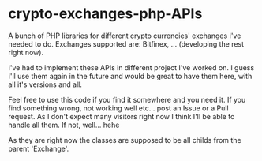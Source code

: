 # crypto-exchanges-php-APIs
A bunch of PHP libraries for different crypto currencies' exchanges I've needed to do.
Exchanges supported are: Bitfinex, ... (developing the rest right now).

I've had to implement these APIs in different project I've worked on. I guess I'll use them again in the future and would be great to have them here, with all it's versions and all. 

Feel free to use this code if you find it somewhere and you need it. If you find something wrong, not working well etc... post an Issue or a Pull request. As I don't expect many visitors right now I think I'll be able to handle all them. If not, well... hehe

As they are right now the classes are supposed to be all childs from the parent 'Exchange'.
